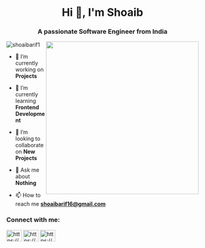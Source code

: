 <h1 align="center">Hi 👋, I'm Shoaib </h1>
<h3 align="center">A passionate Software Engineer from India</h3>
<img align="right" alt"coding" width="400" src="https://thumbs.gfycat.com/AngelicConcreteHypsilophodon-size_restricted.gif">

<p align="left"> <img src="https://komarev.com/ghpvc/?username=shoaibarif1&label=Profile%20views&color=0e75b6&style=flat" alt="shoaibarif1" /> </p>

- 🔭 I’m currently working on **Projects**

- 🌱 I’m currently learning **Frontend Development**

- 🤝 I’m looking to collaborate on **New Projects**

- 💬 Ask me about **Nothing**

- 📫 How to reach me **shoaibarif16@gmail.com**

<h3 align="left">Connect with me:</h3>
<p align="left">
<a href="https://linkedin.com/in/https://www.linkedin.com/in/shoaib-arif-9b253921a/" target="blank"><img align="center" src="https://raw.githubusercontent.com/rahuldkjain/github-profile-readme-generator/master/src/images/icons/Social/linked-in-alt.svg" alt="https://www.linkedin.com/in/shoaib-arif-9b253921a/" height="30" width="40" /></a>
<a href="https://www.codechef.com/users/https://www.codechef.com/users/shoaibar" target="blank"><img align="center" src="https://cdn.jsdelivr.net/npm/simple-icons@3.1.0/icons/codechef.svg" alt="https://www.codechef.com/users/shoaibar" height="30" width="40" /></a>
<a href="https://www.hackerrank.com/https://www.hackerrank.com/shoaibarif16?hr_r=1" target="blank"><img align="center" src="https://raw.githubusercontent.com/rahuldkjain/github-profile-readme-generator/master/src/images/icons/Social/hackerrank.svg" alt="https://www.hackerrank.com/shoaibarif16?hr_r=1" height="30" width="40" /></a>
</p>


